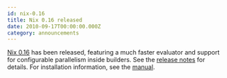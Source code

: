 ```yaml
---
id: nix-0.16
title: Nix 0.16 released
date: 2010-09-17T00:00:00.000Z
category: announcements
---
```


[Nix 0.16](https://hydra.nixos.org/release/nix/nix-0.16) has been released, featuring a much faster evaluator and support for configurable parallelism inside builders. See the [release notes](https://hydra.nixos.org/build/565033/download/3/release-notes) for details. For installation information, see the [manual](https://hydra.nixos.org/build/565033/download/1/manual).
